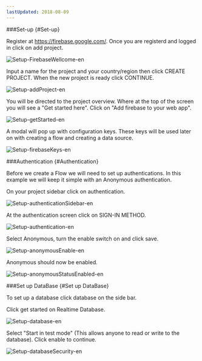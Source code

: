 ```yaml
---
lastUpdated: 2018-08-09
---
```



###Set-up   {#Set-up}

Register at https://firebase.google.com/.
Once you are registerd and logged in click on add project. 

![Setup-FirebaseWellcome-en](./../../../../img/InfoMotion/DataSource/Firebase/Setup-firebaseWellcome-en.png)


Input a name for the project and your country/region then click CREATE PROJECT. 
When the new project is ready click CONTINUE. 

![Setup-addProject-en](./../../../../img/InfoMotion/DataSource/Firebase/Setup-addProject-en.png)


You will be directed to the project overview. Where at the top of the screen you will see
a "Get started here". Click on "Add firebase to your web app". 

![Setup-getStarted-en](./../../../../img/InfoMotion/DataSource/Firebase/Setup-getStarted-en.png)


A modal will pop up with configuration keys. These keys will be used later on with creating a flow and creating a data source. 

![Setup-firebaseKeys-en](./../../../../img/InfoMotion/DataSource/Firebase/Setup-firebaseKeys-en.png)


###Authentication {#Authentication}

Before we create a Flow we will need to set up authentications. 
In this example we will keep it simple with an Anonymous authentication. 

On your project sidebar click on authentication. 

![Setup-authenticationSidebar-en](./../../../../img/InfoMotion/DataSource/Firebase/Setup-authenticationSidebar-en.png)


At the authentication screen click on SIGN-IN METHOD.

![Setup-authentication-en](./../../../../img/InfoMotion/DataSource/Firebase/Setup-authentication-en.png)


Select Anonymous, turn the enable switch on and click save. 

![Setup-anonymousEnable-en](./../../../../img/InfoMotion/DataSource/Firebase/Setup-anonymousEnable-en.png)


Anonymous should now be enabled.

![Setup-anonymousStatusEnabled-en](./../../../../img/InfoMotion/DataSource/Firebase/Setup-anonymousStatusEnabled-en.png)

###Set up DataBase  {#Set up DataBase}

To set up a database click database on the side bar. 

Click get started on Realtime Database. 

![Setup-database-en](./../../../../img/InfoMotion/DataSource/Firebase/Setup-database-en.png)


Select "Start in test mode" (This allows anyone to read or write to the database). Click enable to continue. 

![Setup-databaseSecurity-en](./../../../../img/InfoMotion/DataSource/Firebase/Setup-databaseSecurity-en.png)
